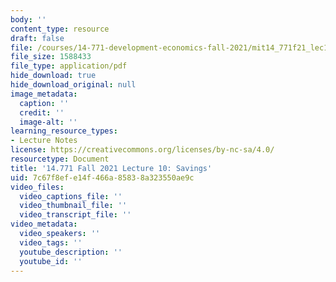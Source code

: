 ```yaml
---
body: ''
content_type: resource
draft: false
file: /courses/14-771-development-economics-fall-2021/mit14_771f21_lec10.pdf
file_size: 1588433
file_type: application/pdf
hide_download: true
hide_download_original: null
image_metadata:
  caption: ''
  credit: ''
  image-alt: ''
learning_resource_types:
- Lecture Notes
license: https://creativecommons.org/licenses/by-nc-sa/4.0/
resourcetype: Document
title: '14.771 Fall 2021 Lecture 10: Savings'
uid: 7c67f8ef-e14f-466a-8583-8a323550ae9c
video_files:
  video_captions_file: ''
  video_thumbnail_file: ''
  video_transcript_file: ''
video_metadata:
  video_speakers: ''
  video_tags: ''
  youtube_description: ''
  youtube_id: ''
---
```

